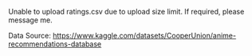 Unable to upload ratings.csv due to upload size limit. If required, please message me.

Data Source: https://www.kaggle.com/datasets/CooperUnion/anime-recommendations-database
